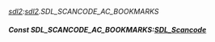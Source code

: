 _[sdl2](../../modules/sdl2/sdl2-module.md):[sdl2](../../modules/sdl2/sdl2-module.md).SDL\_SCANCODE\_AC\_BOOKMARKS_
##### Const SDL\_SCANCODE\_AC\_BOOKMARKS:[SDL_Scancode](../../modules/sdl2/sdl2-sdl_scancode.md)
